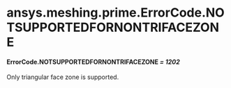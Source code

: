 <a id="ansys-meshing-prime-errorcode-notsupportedfornontrifacezone"></a>

# ansys.meshing.prime.ErrorCode.NOTSUPPORTEDFORNONTRIFACEZONE

<a id="ansys.meshing.prime.ErrorCode.NOTSUPPORTEDFORNONTRIFACEZONE"></a>

#### ErrorCode.NOTSUPPORTEDFORNONTRIFACEZONE *= 1202*

Only triangular face zone is supported.

<!-- !! processed by numpydoc !! -->
